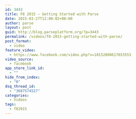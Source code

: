 ```yaml
---
id: 3443
title: F8 2015 — Getting Started with Parse
date: 2015-03-27T12:00:02+00:00
author: parse
layout: post
guid: http://blog.parseplatform.org/?p=3443
permalink: /videos/f8-2015-getting-started-with-parse/
post_format:
  - video
feature_video:
  - https://www.facebook.com/video.php?v=10152800617653553
video_source:
  - facebook
app_store_link_id:
  - ""
hide_from_index:
  - "0"
dsq_thread_id:
  - "3687574527"
categories:
  - Videos
tags:
  - f82015
---
```

